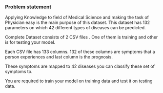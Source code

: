 ### Problem statement
Applying Knowledge to field of Medical Science and making the task of Physician easy is the main purpose of this dataset.
This dataset has 132 parameters on which 42 different types of diseases can be predicted.

Complete Dataset consists of 2 CSV files . One of them is training and other is for testing your model.

Each CSV file has 133 columns. 132 of these columns are symptoms that a person experiences and last column is the prognosis.

These symptoms are mapped to 42 diseases you can classify these set of symptoms to.

You are required to train your model on training data and test it on testing data.

